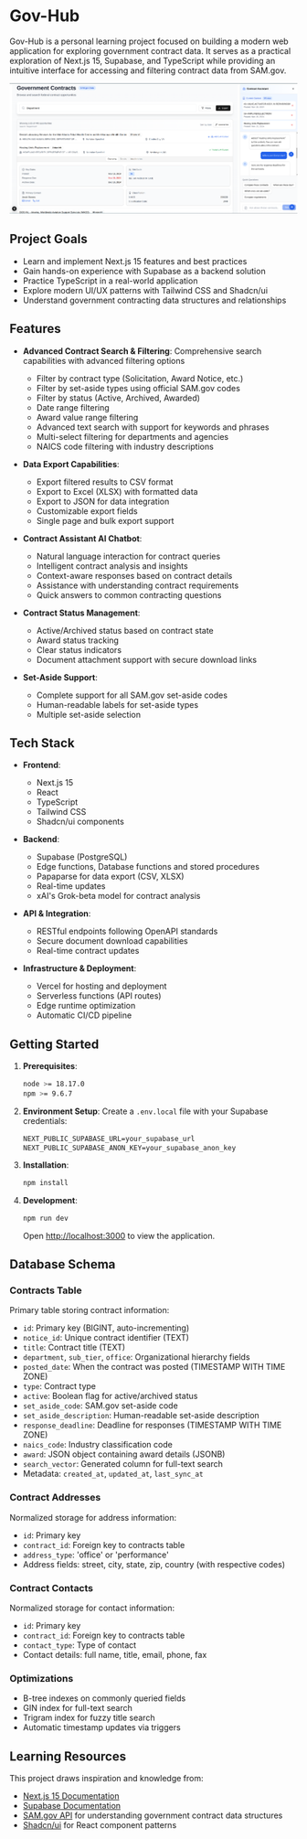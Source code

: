 # Gov-Hub

Gov-Hub is a personal learning project focused on building a modern web application for exploring government contract data. It serves as a practical exploration of Next.js 15, Supabase, and TypeScript while providing an intuitive interface for accessing and filtering contract data from SAM.gov.

![Contracts UI image](image.png)

## Project Goals

- Learn and implement Next.js 15 features and best practices
- Gain hands-on experience with Supabase as a backend solution
- Practice TypeScript in a real-world application
- Explore modern UI/UX patterns with Tailwind CSS and Shadcn/ui
- Understand government contracting data structures and relationships

## Features

- **Advanced Contract Search & Filtering**: Comprehensive search capabilities with advanced filtering options
  - Filter by contract type (Solicitation, Award Notice, etc.)
  - Filter by set-aside types using official SAM.gov codes
  - Filter by status (Active, Archived, Awarded)
  - Date range filtering
  - Award value range filtering
  - Advanced text search with support for keywords and phrases
  - Multi-select filtering for departments and agencies
  - NAICS code filtering with industry descriptions

- **Data Export Capabilities**:
  - Export filtered results to CSV format
  - Export to Excel (XLSX) with formatted data
  - Export to JSON for data integration
  - Customizable export fields
  - Single page and bulk export support

- **Contract Assistant AI Chatbot**:
  - Natural language interaction for contract queries
  - Intelligent contract analysis and insights
  - Context-aware responses based on contract details
  - Assistance with understanding contract requirements
  - Quick answers to common contracting questions

- **Contract Status Management**:
  - Active/Archived status based on contract state
  - Award status tracking
  - Clear status indicators
  - Document attachment support with secure download links

- **Set-Aside Support**:
  - Complete support for all SAM.gov set-aside codes
  - Human-readable labels for set-aside types
  - Multiple set-aside selection
  
## Tech Stack

- **Frontend**: 
  - Next.js 15
  - React
  - TypeScript
  - Tailwind CSS
  - Shadcn/ui components

- **Backend**:
  - Supabase (PostgreSQL)
  - Edge functions, Database functions and stored procedures
  - Papaparse for data export (CSV, XLSX)
  - Real-time updates
  - xAI's Grok-beta model for contract analysis

- **API & Integration**:
  - RESTful endpoints following OpenAPI standards
  - Secure document download capabilities
  - Real-time contract updates

- **Infrastructure & Deployment**:
  - Vercel for hosting and deployment
  - Serverless functions (API routes)
  - Edge runtime optimization
  - Automatic CI/CD pipeline

## Getting Started

1. **Prerequisites**:
   ```bash
   node >= 18.17.0
   npm >= 9.6.7
   ```

2. **Environment Setup**:
   Create a `.env.local` file with your Supabase credentials:
   ```
   NEXT_PUBLIC_SUPABASE_URL=your_supabase_url
   NEXT_PUBLIC_SUPABASE_ANON_KEY=your_supabase_anon_key
   ```

3. **Installation**:
   ```bash
   npm install
   ```

4. **Development**:
   ```bash
   npm run dev
   ```
   Open [http://localhost:3000](http://localhost:3000) to view the application.

## Database Schema

### Contracts Table
Primary table storing contract information:
- `id`: Primary key (BIGINT, auto-incrementing)
- `notice_id`: Unique contract identifier (TEXT)
- `title`: Contract title (TEXT)
- `department`, `sub_tier`, `office`: Organizational hierarchy fields
- `posted_date`: When the contract was posted (TIMESTAMP WITH TIME ZONE)
- `type`: Contract type
- `active`: Boolean flag for active/archived status
- `set_aside_code`: SAM.gov set-aside code
- `set_aside_description`: Human-readable set-aside description
- `response_deadline`: Deadline for responses (TIMESTAMP WITH TIME ZONE)
- `naics_code`: Industry classification code
- `award`: JSON object containing award details (JSONB)
- `search_vector`: Generated column for full-text search
- Metadata: `created_at`, `updated_at`, `last_sync_at`

### Contract Addresses
Normalized storage for address information:
- `id`: Primary key
- `contract_id`: Foreign key to contracts table
- `address_type`: 'office' or 'performance'
- Address fields: street, city, state, zip, country (with respective codes)

### Contract Contacts
Normalized storage for contact information:
- `id`: Primary key
- `contract_id`: Foreign key to contracts table
- `contact_type`: Type of contact
- Contact details: full name, title, email, phone, fax

### Optimizations
- B-tree indexes on commonly queried fields
- GIN index for full-text search
- Trigram index for fuzzy title search
- Automatic timestamp updates via triggers

## Learning Resources

This project draws inspiration and knowledge from:
- [Next.js 15 Documentation](https://nextjs.org/docs)
- [Supabase Documentation](https://supabase.com/docs)
- [SAM.gov API](https://sam.gov/data-services/) for understanding government contract data structures
- [Shadcn/ui](https://ui.shadcn.com/) for React component patterns
